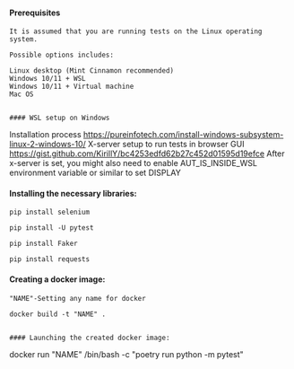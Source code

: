 #### Prerequisites
```
It is assumed that you are running tests on the Linux operating system.

Possible options includes:

Linux desktop (Mint Cinnamon recommended)
Windows 10/11 + WSL
Windows 10/11 + Virtual machine
Mac OS


#### WSL setup on Windows
```
Installation process https://pureinfotech.com/install-windows-subsystem-linux-2-windows-10/
X-server setup to run tests in browser GUI https://gist.github.com/KirillY/bc4253edfd62b27c452d01595d19efce After x-server is set, you might also need to enable AUT_IS_INSIDE_WSL environment variable or similar to set DISPLAY


#### Installing the necessary libraries:
```
pip install selenium

pip install -U pytest

pip install Faker

pip install requests
```

#### Creating a docker image:
```
"NAME"-Setting any name for docker

docker build -t "NAME" .


#### Launching the created docker image:
```
docker run "NAME" /bin/bash -c "poetry run python -m pytest"
